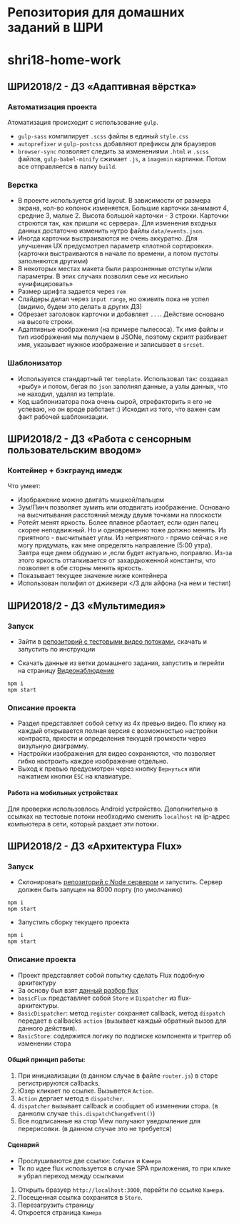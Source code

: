# Репозитория для домашних заданий в ШРИ
# shri18-home-work

## ШРИ2018/2 - ДЗ «Адаптивная вёрстка»
### Автоматизация проекта

Атоматизация происходит с использование `gulp`.
+ `gulp-sass` компилирует `.scss` файлы в единый `style.css`
+ `autoprefixer` и `gulp-postcss` добавляют префиксы для браузеров
+ `browser-sync` позволяет следить за изменениями
 `.html` и `.scss` файлов, `gulp-babel-minify` сжимает `.js`, a `imagemin` картинки.
 Потом все отправляется в папку `build`. 
 
### Верстка
- В проекте используется grid layout. В зависимости от размера экрана, кол-во колонок изменяется. Большие карточки занимают 4, средние 3, малые 2. 
Высота большой карточки - 3 строки. Карточки строются так, как пришли «с сервера». Для изменения входных данных достаточно изменить нутро файлы `data/events.json`. 
- Иногда карточки выстраиваются не очень аккуратно. Для улучшения UX предусмотрел параметр «плотной сортировки». (карточки выстраиваются в начале по времени, а потом пустоты заполняются другими)
- В некоторых местах макета были разрозненные отступы и/или параметры. В этих случаях позволил сеье их несильно «унифицировать»
- Размер шрифта задается через `rem`
- Слайдеры делал через `input range`, но оживить пока не успел (видимо, будем это делать в других ДЗ)
- Обрезает заголовок карточки и добавляет `...`. Действие основано на высоте строки.
- Адаптивные изображения (на примере пылесоса). Тк имя файлы и тип изображения мы получаем в JSONе, поэтому скрипт разбивает имя, указывает нужное изображение и записывает в `srcset`.

### Шаблонизатор
- Используется стандартный тег `template`. Использовал так: создавал «рыбу» и потом, бегая по `json` заполнял данные, а узлы данных, что не находил, удалял из template.
- Код шаблонизатора пока очень сырой, отрефакторить я его не успеваю, но он вроде работает :) Исходил из того, что важен сам факт рабочей шаблонизации.

## ШРИ2018/2 - ДЗ «Работа с сенсорным пользовательским вводом»
### Контейнер + бэкграунд имедж 
Что умеет:
- Изображение можно двигать мышкой/пальцем
- Зум/Пинч позволяет зумить или отодвигать изображение. Основано на высчитывания расстояний между двумя точками на плоскости
- Ротейт менят яркость. Более плавное рбаотает, если один палец скорее неподвижный. Но и одновременно тоже должно менять. Из приятного - высчитывает углы. Из неприятного - прямо сейчас я не могу придумать, как мне определять направление (5:00 утра). Завтра еще днем обдумаю и ,если будет актуально, поправлю. Из-за этого яркость отталкивается от захардкоженной константы, что позволяет в обе сторны менять яркость.
- Показывает текущее значение ниже контейнера
- Использован полифил от джиквери  </3  для айфона (на нем и тестил)


## ШРИ2018/2 - ДЗ «Мультимедия»
### Запуск
- Зайти в [репозиторий с тестовыми видео потоками](https://github.com/mad-gooze/shri-2018-2-multimedia-homework/blob/master/streams/README.md), скачать и запустить по инструкции

- Скачать данные из ветки домашнего задания, запустить и перейти на страницу [Видеонаблюдение](http://localhost:3000/camera.html)
```
npm i
npm start
```

### Описание проекта
- Раздел представляет собой сетку из 4х превью видео. По клику на каждый открывается полная версия с возможностью настройки контраста, яркости и определения текущей громкости через визульную диаграмму. 
- Настройки изображения для видео сохраняются, что позволяет гибко настроить каждое изображение отдельно.
- Выход к превью предусмотрен через кнопку `Вернуться` или нажатием кнопки `ESC` на клавиатуре.

#### Работа на мобильных устройствах 
Для проверки использовлось Android устройство. Дополнительно в ссылках на тестовые потоки необходимо сменить `localhost` на ip-адрес компьютера в сети, который раздает эти потоки.


## ШРИ2018/2 - ДЗ «Архитектура Flux»
### Запуск
- Склонировать [репозиторий с Node сервером](https://github.com/nik-el/shri18-home-work-4) и запустить. Сервер должен быть запущен на 8000 порту (по умолчанию)

```
npm i
npm start
```
- Запустить сборку текущего проекта
```
npm i
npm start
```

### Описание проекта
- Проект представляет собой попытку сделать Flux подобную архитектуру
- За основу был взят [данный разбор flux](https://medium.com/codebuddies/the-dispatcher-in-flux-context-6a29f475626)
- `basicFlux` представляет собой `Store` и `Dispatcher` из flux-архитектуры.
- `BasicDispatcher`: метод `register` сохраняет callback, метод `dispatch` передает в callbacks `action` (вызывает каждый обратный вызов для данного действия).
- `BasicStore`: содержится логику по подписке компонента и триггер об изменении стора

#### Общий принцип работы:
1) При инициализации (в данном случае в файле `router.js`) в сторе регистрируются callbacks.
2) Юзер кликает по ссылке. Вызывется `Action`.
3) `Action` дергает метод в `dispatcher`.
4) `dispatcher` вызывает callback и сообщает об изменении стора. (в даннолм случае `this.dispatchChangeEvent()`)
5) Все подписанные на стор View получают уведомление для перерисовки. (в данном случае это не требуется)

#### Сценарий
- Прослушиваются две ссылки: `События` и `Камера`
- Тк по идее flux используется в случае SPA приложения, то при клике я убрал переход между ссылками
1) Открыть бразуер `http://localhost:3000`, перейти по ссылке `Камера`.
2) Посещенная ссылка сохранится в `Store`.
3) Перезагрузить страницу
4) Откроется страница `Камера`

